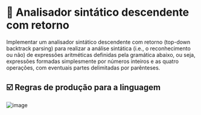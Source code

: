 # 🤖 Analisador sintático descendente com retorno 

Implementar um analisador sintático descendente com retorno (top-down backtrack parsing) para realizar a análise sintática (i.e., o reconhecimento ou não) de expressões aritméticas definidas pela gramática abaixo, ou seja, expressões formadas simplesmente por números inteiros e as quatro operações, com eventuais partes delimitadas por parênteses.


## ☑️ Regras de produção para a linguagem 

![image](https://user-images.githubusercontent.com/44413008/142778420-d6d5fb84-2fde-4f13-bd35-a449d1a97bbd.png)

